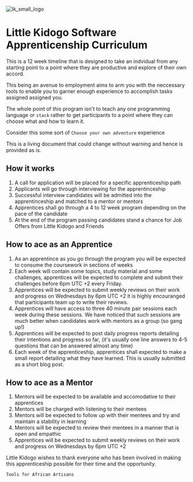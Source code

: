 
![lk_small_logo](https://user-images.githubusercontent.com/897731/46567748-dc873480-c938-11e8-940e-76488046bedf.png)
# Little Kidogo Software Apprenticenship Curriculum

This is a 12 week timeline that is designed to take an indvidual from any starting point to a point where they are productive and explore of their own accord.

This being an avenue to employment aims to arm you with the neccessary tools to enable you to garner enough experience to accomplish tasks assigned assigned you.

The whole point of this program isn't to teach any one programming language or `stack` rather to get participants to a point where they can choose what and how to learn it.

Consider this some sort of `Choose your own adventure` experience


This is a living document that could change without warning and hence is provided as is.


## How it works 
1. A call for application will be placed for a specific apprenticeship path 
2. Applicants will go through interviewing for the apprentinceship 
3. Successful interview candidates will be admitted into the apprentinceship and matched to a mentor or mentors
4. Apprentices shall go through a 4 to 12 week program depending on the pace of the candidate 
5. At the end of the program passing candidates stand a chance for Job Offers from Little Kidogo and Friends


## How to ace as an Apprentice
1. As an apprentince as you go through the program you will be expected to consume the coursework in sections of weeks
2. Each week will contain some topics, study material and some challenges, apprentices will be expected to complete and submit their challenges before 6pm UTC +2 every Friday.
3. Apprentices will be expected to submit weekly reviews on their work and progress on Wednesdays by 6pm UTC +2  it is highly encouranged that participants team up to write their reviews.
4. Apprentices will have access to three 40 minute pair sessions each week during these sessions. We have noticed that such sessions are much better when candidates work with mentors as a group (so gang up!)
5. Apprentices will be expected to post daily progress reports detailing their intentions and progress so far, (it's usually one line answers to 4-5 questions that can be answered almost any time)
6. Each week of the apprenticeship, apprentices shall expected to make a small report detailing what they have learned. This is usually submitted as a short blog post.


## How to ace as a Mentor 
1. Mentors will be expected to be available and accomodative to their apprentices 
2. Mentors will be charged with listening to their mentees 
3. Mentors will be expected to follow up with their mentees and try and maintain a stability in learning
4. Mentors will be expected to review their mentees in a manner that is open and empathic 
5. Apprentices will be expected to submit weekly reviews on their work and progress on Wednesdays by 6pm UTC +2


Little Kidogo wishes to thank everyone who has been involved in making this apprenticeship possible for their time and the opportunity.

`Tools for African Artisans`
